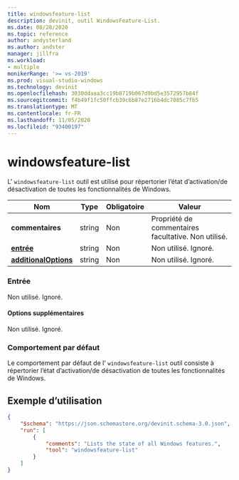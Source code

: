 ```yaml
---
title: windowsfeature-list
description: devinit, outil WindowsFeature-List.
ms.date: 08/28/2020
ms.topic: reference
author: andysterland
ms.author: andster
manager: jillfra
ms.workload:
- multiple
monikerRange: '>= vs-2019'
ms.prod: visual-studio-windows
ms.technology: devinit
ms.openlocfilehash: 3030ddaaa3cc19b8719b067d9bd5e3572957b84f
ms.sourcegitcommit: f4b49f1fc50ffcb39c6b87e2716b4dc7085c7fb5
ms.translationtype: MT
ms.contentlocale: fr-FR
ms.lasthandoff: 11/05/2020
ms.locfileid: "93400197"
---
```

# <a name="windowsfeature-list"></a>windowsfeature-list

L' `windowsfeature-list` outil est utilisé pour répertorier l’état d’activation/de désactivation de toutes les fonctionnalités de Windows.

| Nom                                             | Type   | Obligatoire | Valeur                                      |
|--------------------------------------------------|--------|----------|--------------------------------------------|
| **commentaires**                                     | string | Non       | Propriété de commentaires facultative. Non utilisé.      |
| [**entrée**](#input)                              | string | Non       | Non utilisé. Ignoré.                         |
| [**additionalOptions**](#additional-options)     | string | Non       | Non utilisé. Ignoré.                         |

### <a name="input"></a>Entrée

Non utilisé. Ignoré.

#### <a name="additional-options"></a>Options supplémentaires

Non utilisé. Ignoré.

### <a name="default-behavior"></a>Comportement par défaut

Le comportement par défaut de l' `windowsfeature-list` outil consiste à répertorier l’état d’activation/de désactivation de toutes les fonctionnalités de Windows.

## <a name="example-usage"></a>Exemple d’utilisation

```json
{
    "$schema": "https://json.schemastore.org/devinit.schema-3.0.json",
    "run": [
        {
            "comments": "Lists the state of all Windows features.",
            "tool": "windowsfeature-list"
        }
    ]
}
```
